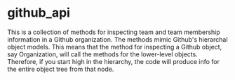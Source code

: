 github_api
==========

This is a collection of methods for inspecting team and team membership information in a Github organization. The methods mimic Github's hierarchal object models. This means that the method for inspecting a Github object, say Organization, will call the methods for the lower-level objects. Therefore, if you start high in the hierarchy, the code will produce info for the entire object tree from that node.

